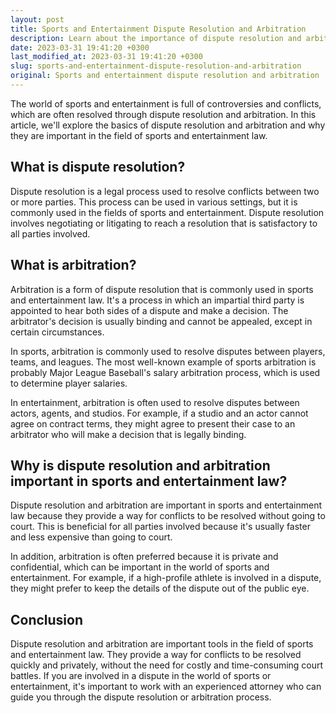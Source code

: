```yaml
---
layout: post
title: Sports and Entertainment Dispute Resolution and Arbitration
description: Learn about the importance of dispute resolution and arbitration in the field of sports and entertainment law. Read on to find out how this legal process works for resolving controversies and conflicts.
date: 2023-03-31 19:41:20 +0300
last_modified_at: 2023-03-31 19:41:20 +0300
slug: sports-and-entertainment-dispute-resolution-and-arbitration
original: Sports and entertainment dispute resolution and arbitration
---
```

The world of sports and entertainment is full of controversies and conflicts, which are often resolved through dispute resolution and arbitration. In this article, we'll explore the basics of dispute resolution and arbitration and why they are important in the field of sports and entertainment law.

## What is dispute resolution?

Dispute resolution is a legal process used to resolve conflicts between two or more parties. This process can be used in various settings, but it is commonly used in the fields of sports and entertainment. Dispute resolution involves negotiating or litigating to reach a resolution that is satisfactory to all parties involved.

## What is arbitration?

Arbitration is a form of dispute resolution that is commonly used in sports and entertainment law. It's a process in which an impartial third party is appointed to hear both sides of a dispute and make a decision. The arbitrator's decision is usually binding and cannot be appealed, except in certain circumstances.

In sports, arbitration is commonly used to resolve disputes between players, teams, and leagues. The most well-known example of sports arbitration is probably Major League Baseball's salary arbitration process, which is used to determine player salaries.

In entertainment, arbitration is often used to resolve disputes between actors, agents, and studios. For example, if a studio and an actor cannot agree on contract terms, they might agree to present their case to an arbitrator who will make a decision that is legally binding.

## Why is dispute resolution and arbitration important in sports and entertainment law?

Dispute resolution and arbitration are important in sports and entertainment law because they provide a way for conflicts to be resolved without going to court. This is beneficial for all parties involved because it's usually faster and less expensive than going to court.

In addition, arbitration is often preferred because it is private and confidential, which can be important in the world of sports and entertainment. For example, if a high-profile athlete is involved in a dispute, they might prefer to keep the details of the dispute out of the public eye.

## Conclusion

Dispute resolution and arbitration are important tools in the field of sports and entertainment law. They provide a way for conflicts to be resolved quickly and privately, without the need for costly and time-consuming court battles. If you are involved in a dispute in the world of sports or entertainment, it's important to work with an experienced attorney who can guide you through the dispute resolution or arbitration process.
